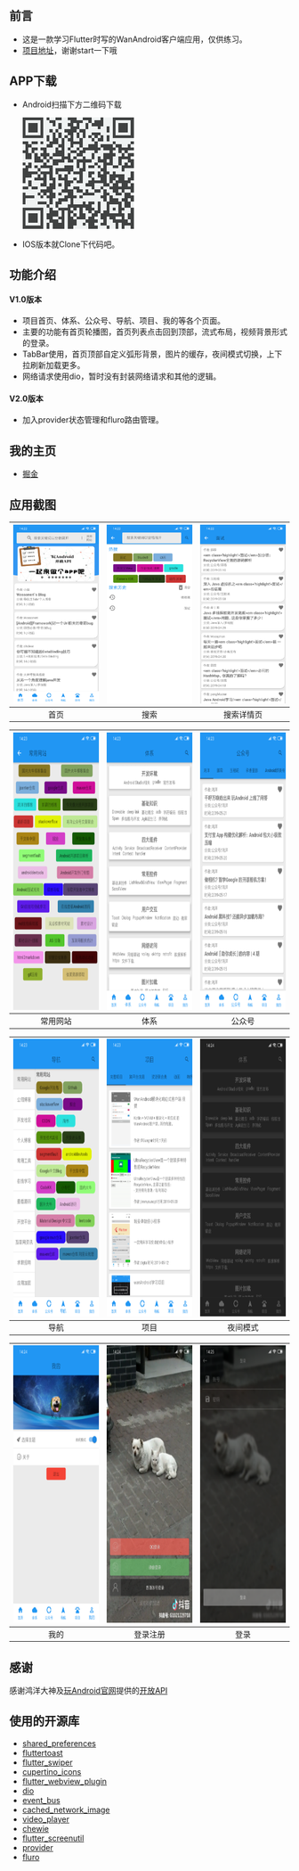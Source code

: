 ## 前言

- 这是一款学习Flutter时写的WanAndroid客户端应用，仅供练习。
- [项目地址](https://github.com/FOnlyJack/flutter_demo)，谢谢start一下哦

##  APP下载

- Android扫描下方二维码下载

  ![](screenshot/01.png)

- IOS版本就Clone下代码吧。

## 功能介绍

#### V1.0版本

- 项目首页、体系、公众号、导航、项目、我的等各个页面。
- 主要的功能有首页轮播图，首页列表点击回到顶部，流式布局，视频背景形式的登录。
- TabBar使用，首页顶部自定义弧形背景，图片的缓存，夜间模式切换，上下拉刷新加载更多。
- 网络请求使用dio，暂时没有封装网络请求和其他的逻辑。

#### V2.0版本

- 加入provider状态管理和fluro路由管理。

## 我的主页
 - [掘金](https://juejin.im/user/5874fedd128fe10058366155)
## 应用截图

| <img src="/screenshot/02.png" width="280" alt="首页"/> | <img src="/screenshot/03.png" width="280" alt="搜索"/> | <img src="/screenshot/04.png" width="280" alt="搜索详情页"/> |
| :--: | :--: | :--: |
| 首页 | 搜索 | 搜索详情页 |

| <img src="/screenshot/05.png" width="280" height="498" alt="常用网站"/> | <img src="/screenshot/06.png" width="280" height="498" alt="体系"/> | <img src="/screenshot/07.png" width="280" height="498" alt="公众号"/> |
| :--: | :--: | :--: |
| 常用网站 | 体系 | 公众号 |

| <img src="/screenshot/08.png" width="280" height="498" alt="导航"/> | <img src="/screenshot/09.png" width="280" height="498" alt="项目"/> | <img src="/screenshot/10.png" width="280" height="498" alt="夜间模式"/> |
| :--: | :--: | :--: |
| 导航 | 项目 | 夜间模式 |

| <img src="/screenshot/11.png" width="280" height="498" alt="我的"/> | <img src="/screenshot/12.png" width="280" height="498" alt="登录注册"/> |  <img src="/screenshot/13.png" width="280" height="498" alt="登录"/> |
| :--: | :--: | :--: |
| 我的 | 登录注册 | 登录 |

##  感谢

感谢鸿洋大神及[玩Android官网](http://www.wanandroid.com/)提供的[开放API](http://www.wanandroid.com/blog/show/2)

## 使用的开源库

- [shared_preferences](https://pub.dartlang.org/packages/shared_preferences)
- [fluttertoast](https://pub.dartlang.org/packages/fluttertoast)
- [flutter_swiper](https://pub.flutter-io.cn/packages/flutter_swiper)
- [cupertino_icons](https://pub.flutter-io.cn/packages/cupertino_icons)
- [flutter_webview_plugin](https://pub.flutter-io.cn/packages/flutter_webview_plugin)
- [dio](https://pub.flutter-io.cn/packages/dio)
- [event_bus](https://github.com/marcojakob/dart-event-bus)
- [cached_network_image](https://pub.dev/packages/cached_network_image)
- [video_player](https://pub.dev/packages/video_player)
- [chewie](https://github.com/brianegan/chewie)
- [flutter_screenutil](https://github.com/OpenFlutter/flutter_screenutil)
- [provider](https://github.com/rrousselGit/provider)
- [fluro](https://github.com/theyakka/fluro)
